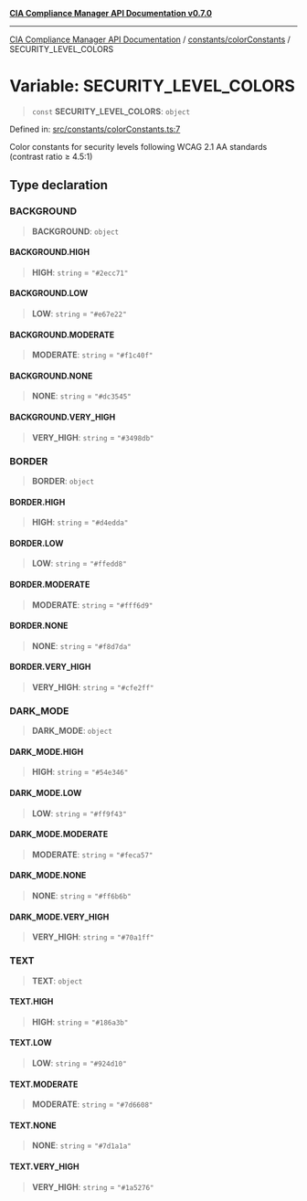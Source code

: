 [**CIA Compliance Manager API Documentation v0.7.0**](../../../README.md)

***

[CIA Compliance Manager API Documentation](../../../modules.md) / [constants/colorConstants](../README.md) / SECURITY\_LEVEL\_COLORS

# Variable: SECURITY\_LEVEL\_COLORS

> `const` **SECURITY\_LEVEL\_COLORS**: `object`

Defined in: [src/constants/colorConstants.ts:7](https://github.com/Hack23/cia-compliance-manager/blob/a904e43458f81faf7066f9da9fc149cc9f6e236d/src/constants/colorConstants.ts#L7)

Color constants for security levels following
WCAG 2.1 AA standards (contrast ratio ≥ 4.5:1)

## Type declaration

### BACKGROUND

> **BACKGROUND**: `object`

#### BACKGROUND.HIGH

> **HIGH**: `string` = `"#2ecc71"`

#### BACKGROUND.LOW

> **LOW**: `string` = `"#e67e22"`

#### BACKGROUND.MODERATE

> **MODERATE**: `string` = `"#f1c40f"`

#### BACKGROUND.NONE

> **NONE**: `string` = `"#dc3545"`

#### BACKGROUND.VERY\_HIGH

> **VERY\_HIGH**: `string` = `"#3498db"`

### BORDER

> **BORDER**: `object`

#### BORDER.HIGH

> **HIGH**: `string` = `"#d4edda"`

#### BORDER.LOW

> **LOW**: `string` = `"#ffedd8"`

#### BORDER.MODERATE

> **MODERATE**: `string` = `"#fff6d9"`

#### BORDER.NONE

> **NONE**: `string` = `"#f8d7da"`

#### BORDER.VERY\_HIGH

> **VERY\_HIGH**: `string` = `"#cfe2ff"`

### DARK\_MODE

> **DARK\_MODE**: `object`

#### DARK\_MODE.HIGH

> **HIGH**: `string` = `"#54e346"`

#### DARK\_MODE.LOW

> **LOW**: `string` = `"#ff9f43"`

#### DARK\_MODE.MODERATE

> **MODERATE**: `string` = `"#feca57"`

#### DARK\_MODE.NONE

> **NONE**: `string` = `"#ff6b6b"`

#### DARK\_MODE.VERY\_HIGH

> **VERY\_HIGH**: `string` = `"#70a1ff"`

### TEXT

> **TEXT**: `object`

#### TEXT.HIGH

> **HIGH**: `string` = `"#186a3b"`

#### TEXT.LOW

> **LOW**: `string` = `"#924d10"`

#### TEXT.MODERATE

> **MODERATE**: `string` = `"#7d6608"`

#### TEXT.NONE

> **NONE**: `string` = `"#7d1a1a"`

#### TEXT.VERY\_HIGH

> **VERY\_HIGH**: `string` = `"#1a5276"`
